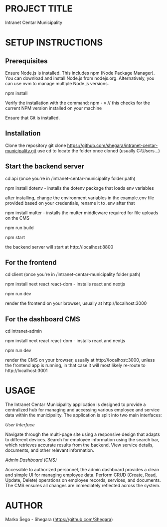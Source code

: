 
# PROJECT TITLE
Intranet Centar Municipality

# SETUP INSTRUCTIONS
## Prerequisites

Ensure Node.js is installed. This includes npm (Node Package Manager). You can download and install Node.js from nodejs.org. Alternatively, you can use nvm to manage multiple Node.js versions. 

npm install

Verify the installation with the command: npm - v  // this checks for the current NPM version installed on your machine

Ensure that Git is installed.

## Installation

Clone the repository
git clone https://github.com/shegara/intranet-centar-municipality.git
use cd to locate the folder once cloned (usually C:\Users\...)

## Start the backend server
cd api (once you're in /intranet-centar-municipality folder path)

npm install dotenv - installs the dotenv package that loads env variables 

after installing, change the environment variables in the example.env file provided based on your credentials, rename it to .env after that 

npm install multer - installs the multer middleware required for file uploads on the CMS

npm run build

npm start

the backend server will start at http://localhost:8800

## For the frontend
cd client (once you're in /intranet-centar-municipality folder path)

npm install next react react-dom - installs react and nextjs 

npm run dev

render the frontend on your browser, usually at http://localhost:3000

## For the dashboard CMS 
cd intranet-admin

npm install next react react-dom - installs react and nextjs 

npm run dev

render the CMS on your browser, usually at http://localhost:3000, unless the frontend app is running, in that case it will most likely re-route to http://localhost:3001

# USAGE
The Intranet Centar Municipality application is designed to provide a centralized hub for managing and accessing various employee and service data within the municipality. The application is split into two main interfaces:

*User Interface*

Navigate through the multi-page site using a responsive design that adapts to different devices.
Search for employee information using the search bar, which retrieves accurate results from the backend.
View service details, documents, and other relevant information.

*Admin Dashboard (CMS)*

Accessible to authorized personnel, the admin dashboard provides a clean and simple UI for managing employee data.
Perform CRUD (Create, Read, Update, Delete) operations on employee records, services, and documents.
The CMS ensures all changes are immediately reflected across the system.

# AUTHOR
Marko Šego - Shegara (https://github.com/Shegara)



